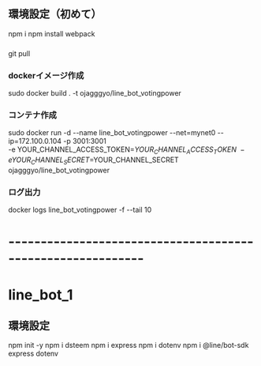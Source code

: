 
## 環境設定（初めて）
npm i
npm install webpack


### 
git pull
### dockerイメージ作成
sudo docker build . -t ojagggyo/line_bot_votingpower



### コンテナ作成
sudo docker run -d --name line_bot_votingpower --net=mynet0 --ip=172.100.0.104 -p 3001:3001 \
-e YOUR_CHANNEL_ACCESS_TOKEN=$YOUR_CHANNEL_ACCESS_TOKEN \
-e YOUR_CHANNEL_SECRET=$YOUR_CHANNEL_SECRET \
ojagggyo/line_bot_votingpower

### ログ出力
docker logs line_bot_votingpower -f --tail 10



# -----------------------------------------------------------
# line_bot_1


## 環境設定
npm init -y
npm i dsteem
npm i express
npm i dotenv
npm i  @line/bot-sdk express dotenv
